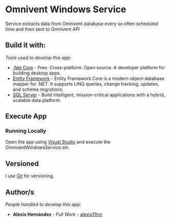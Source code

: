 # Omnivent Windows Service

Service extracts data from Omnivent database every so often scheduled time and then sent to Omnivent API

## Build it with:

_Tools used to develop this app:_

* [.Net Core](https://dotnet.microsoft.com/) - Free. Cross-platform. Open source. A developer platform for building desktop apps.
* [Entity Framework](https://docs.microsoft.com/en-us/ef/) - Entity Framework Core is a modern object-database mapper for .NET. It supports LINQ queries, change tracking, updates, and schema migrations.
* [SQL Server](https://www.microsoft.com/es-mx/sql-server) - Build intelligent, mission-critical applications with a hybrid, scalable data platform.

## Execute App

### Running Locally

Open the app using [Visual Studio](https://visualstudio.microsoft.com/es/) and execute the OmniventWindowsService.sln.

## Versioned

I use [Git](https://git-scm.com/) for versioning.

## Author/s

_People handled to develop this app:_

* **Alexis Hernández** - *Full Work* - [alexis11hm](https://github.com/alexis11hm)


